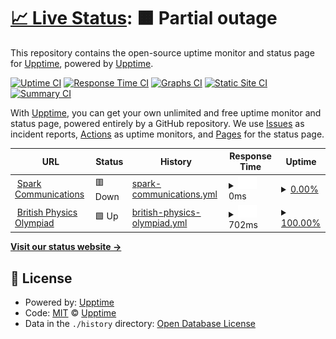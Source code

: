 # [📈 Live Status](https://upptime.github.io/upptime): <!--live status--> **🟧 Partial outage**

This repository contains the open-source uptime monitor and status page for [Upptime](https://upptime.js.org), powered by [Upptime](https://github.com/upptime/upptime).

[![Uptime CI](https://github.com/upptime/upptime/workflows/Uptime%20CI/badge.svg)](https://github.com/upptime/upptime/actions?query=workflow%3A%22Uptime+CI%22)
[![Response Time CI](https://github.com/upptime/upptime/workflows/Response%20Time%20CI/badge.svg)](https://github.com/upptime/upptime/actions?query=workflow%3A%22Response+Time+CI%22)
[![Graphs CI](https://github.com/upptime/upptime/workflows/Graphs%20CI/badge.svg)](https://github.com/upptime/upptime/actions?query=workflow%3A%22Graphs+CI%22)
[![Static Site CI](https://github.com/upptime/upptime/workflows/Static%20Site%20CI/badge.svg)](https://github.com/upptime/upptime/actions?query=workflow%3A%22Static+Site+CI%22)
[![Summary CI](https://github.com/upptime/upptime/workflows/Summary%20CI/badge.svg)](https://github.com/upptime/upptime/actions?query=workflow%3A%22Summary+CI%22)

With [Upptime](https://upptime.js.org), you can get your own unlimited and free uptime monitor and status page, powered entirely by a GitHub repository. We use [Issues](https://github.com/upptime/upptime/issues) as incident reports, [Actions](https://github.com/upptime/upptime/actions) as uptime monitors, and [Pages](https://upptime.github.io/upptime) for the status page.

<!--start: status pages-->
<!-- This summary is generated by Upptime (https://github.com/upptime/upptime) -->
<!-- Do not edit this manually, your changes will be overwritten -->
<!-- prettier-ignore -->
| URL | Status | History | Response Time | Uptime |
| --- | ------ | ------- | ------------- | ------ |
| <img alt="" src="https://icons.duckduckgo.com/ip3/www.sparkcommunications.co.uk.ico" height="13"> [Spark Communications](https://www.sparkcommunications.co.uk) | 🟥 Down | [spark-communications.yml](https://github.com/peroshi/upptime/commits/HEAD/history/spark-communications.yml) | <details><summary><img alt="Response time graph" src="./graphs/spark-communications/response-time-week.png" height="20"> 0ms</summary><br><a href="https://upptime.github.io/upptime/history/spark-communications"><img alt="Response time 0" src="https://img.shields.io/endpoint?url=https%3A%2F%2Fraw.githubusercontent.com%2Fperoshi%2Fupptime%2FHEAD%2Fapi%2Fspark-communications%2Fresponse-time.json"></a><br><a href="https://upptime.github.io/upptime/history/spark-communications"><img alt="24-hour response time 0" src="https://img.shields.io/endpoint?url=https%3A%2F%2Fraw.githubusercontent.com%2Fperoshi%2Fupptime%2FHEAD%2Fapi%2Fspark-communications%2Fresponse-time-day.json"></a><br><a href="https://upptime.github.io/upptime/history/spark-communications"><img alt="7-day response time 0" src="https://img.shields.io/endpoint?url=https%3A%2F%2Fraw.githubusercontent.com%2Fperoshi%2Fupptime%2FHEAD%2Fapi%2Fspark-communications%2Fresponse-time-week.json"></a><br><a href="https://upptime.github.io/upptime/history/spark-communications"><img alt="30-day response time 0" src="https://img.shields.io/endpoint?url=https%3A%2F%2Fraw.githubusercontent.com%2Fperoshi%2Fupptime%2FHEAD%2Fapi%2Fspark-communications%2Fresponse-time-month.json"></a><br><a href="https://upptime.github.io/upptime/history/spark-communications"><img alt="1-year response time 0" src="https://img.shields.io/endpoint?url=https%3A%2F%2Fraw.githubusercontent.com%2Fperoshi%2Fupptime%2FHEAD%2Fapi%2Fspark-communications%2Fresponse-time-year.json"></a></details> | <details><summary><a href="https://upptime.github.io/upptime/history/spark-communications">0.00%</a></summary><a href="https://upptime.github.io/upptime/history/spark-communications"><img alt="All-time uptime 0.00%" src="https://img.shields.io/endpoint?url=https%3A%2F%2Fraw.githubusercontent.com%2Fperoshi%2Fupptime%2FHEAD%2Fapi%2Fspark-communications%2Fuptime.json"></a><br><a href="https://upptime.github.io/upptime/history/spark-communications"><img alt="24-hour uptime 0.00%" src="https://img.shields.io/endpoint?url=https%3A%2F%2Fraw.githubusercontent.com%2Fperoshi%2Fupptime%2FHEAD%2Fapi%2Fspark-communications%2Fuptime-day.json"></a><br><a href="https://upptime.github.io/upptime/history/spark-communications"><img alt="7-day uptime 0.00%" src="https://img.shields.io/endpoint?url=https%3A%2F%2Fraw.githubusercontent.com%2Fperoshi%2Fupptime%2FHEAD%2Fapi%2Fspark-communications%2Fuptime-week.json"></a><br><a href="https://upptime.github.io/upptime/history/spark-communications"><img alt="30-day uptime 0.00%" src="https://img.shields.io/endpoint?url=https%3A%2F%2Fraw.githubusercontent.com%2Fperoshi%2Fupptime%2FHEAD%2Fapi%2Fspark-communications%2Fuptime-month.json"></a><br><a href="https://upptime.github.io/upptime/history/spark-communications"><img alt="1-year uptime 0.00%" src="https://img.shields.io/endpoint?url=https%3A%2F%2Fraw.githubusercontent.com%2Fperoshi%2Fupptime%2FHEAD%2Fapi%2Fspark-communications%2Fuptime-year.json"></a></details>
| <img alt="" src="https://icons.duckduckgo.com/ip3/www.bpho.org.uk.ico" height="13"> [British Physics Olympiad](https://www.bpho.org.uk) | 🟩 Up | [british-physics-olympiad.yml](https://github.com/peroshi/upptime/commits/HEAD/history/british-physics-olympiad.yml) | <details><summary><img alt="Response time graph" src="./graphs/british-physics-olympiad/response-time-week.png" height="20"> 702ms</summary><br><a href="https://upptime.github.io/upptime/history/british-physics-olympiad"><img alt="Response time 707" src="https://img.shields.io/endpoint?url=https%3A%2F%2Fraw.githubusercontent.com%2Fperoshi%2Fupptime%2FHEAD%2Fapi%2Fbritish-physics-olympiad%2Fresponse-time.json"></a><br><a href="https://upptime.github.io/upptime/history/british-physics-olympiad"><img alt="24-hour response time 678" src="https://img.shields.io/endpoint?url=https%3A%2F%2Fraw.githubusercontent.com%2Fperoshi%2Fupptime%2FHEAD%2Fapi%2Fbritish-physics-olympiad%2Fresponse-time-day.json"></a><br><a href="https://upptime.github.io/upptime/history/british-physics-olympiad"><img alt="7-day response time 702" src="https://img.shields.io/endpoint?url=https%3A%2F%2Fraw.githubusercontent.com%2Fperoshi%2Fupptime%2FHEAD%2Fapi%2Fbritish-physics-olympiad%2Fresponse-time-week.json"></a><br><a href="https://upptime.github.io/upptime/history/british-physics-olympiad"><img alt="30-day response time 707" src="https://img.shields.io/endpoint?url=https%3A%2F%2Fraw.githubusercontent.com%2Fperoshi%2Fupptime%2FHEAD%2Fapi%2Fbritish-physics-olympiad%2Fresponse-time-month.json"></a><br><a href="https://upptime.github.io/upptime/history/british-physics-olympiad"><img alt="1-year response time 707" src="https://img.shields.io/endpoint?url=https%3A%2F%2Fraw.githubusercontent.com%2Fperoshi%2Fupptime%2FHEAD%2Fapi%2Fbritish-physics-olympiad%2Fresponse-time-year.json"></a></details> | <details><summary><a href="https://upptime.github.io/upptime/history/british-physics-olympiad">100.00%</a></summary><a href="https://upptime.github.io/upptime/history/british-physics-olympiad"><img alt="All-time uptime 100.00%" src="https://img.shields.io/endpoint?url=https%3A%2F%2Fraw.githubusercontent.com%2Fperoshi%2Fupptime%2FHEAD%2Fapi%2Fbritish-physics-olympiad%2Fuptime.json"></a><br><a href="https://upptime.github.io/upptime/history/british-physics-olympiad"><img alt="24-hour uptime 100.00%" src="https://img.shields.io/endpoint?url=https%3A%2F%2Fraw.githubusercontent.com%2Fperoshi%2Fupptime%2FHEAD%2Fapi%2Fbritish-physics-olympiad%2Fuptime-day.json"></a><br><a href="https://upptime.github.io/upptime/history/british-physics-olympiad"><img alt="7-day uptime 100.00%" src="https://img.shields.io/endpoint?url=https%3A%2F%2Fraw.githubusercontent.com%2Fperoshi%2Fupptime%2FHEAD%2Fapi%2Fbritish-physics-olympiad%2Fuptime-week.json"></a><br><a href="https://upptime.github.io/upptime/history/british-physics-olympiad"><img alt="30-day uptime 100.00%" src="https://img.shields.io/endpoint?url=https%3A%2F%2Fraw.githubusercontent.com%2Fperoshi%2Fupptime%2FHEAD%2Fapi%2Fbritish-physics-olympiad%2Fuptime-month.json"></a><br><a href="https://upptime.github.io/upptime/history/british-physics-olympiad"><img alt="1-year uptime 100.00%" src="https://img.shields.io/endpoint?url=https%3A%2F%2Fraw.githubusercontent.com%2Fperoshi%2Fupptime%2FHEAD%2Fapi%2Fbritish-physics-olympiad%2Fuptime-year.json"></a></details>

<!--end: status pages-->

[**Visit our status website →**](https://upptime.github.io/upptime)

## 📄 License

- Powered by: [Upptime](https://github.com/upptime/upptime)
- Code: [MIT](./LICENSE) © [Upptime](https://upptime.js.org)
- Data in the `./history` directory: [Open Database License](https://opendatacommons.org/licenses/odbl/1-0/)
